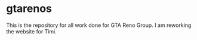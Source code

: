 # gtarenos
This is the repository for all work done for GTA Reno Group.  I am reworking the website for Timi.
